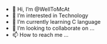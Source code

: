 - 👋 Hi, I’m @WellToMcAt
- 👀 I’m interested in Technology
- 🌱 I’m currently learning C language
- 💞️ I’m looking to collaborate on ...
- 📫 How to reach me ...

<!---
WellToMcAt/WellToMcAt is a ✨ special ✨ repository because its `README.md` (this file) appears on your GitHub profile.
You can click the Preview link to take a look at your changes.
--->

